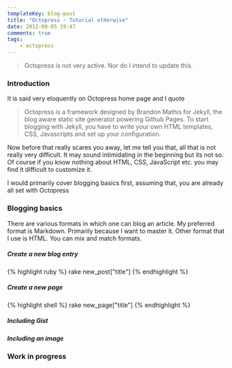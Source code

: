 ```yaml
---
templateKey: blog-post
title: "Octopress - Tutorial otherwise"
date: 2012-09-05 19:47
comments: true
tags: 
    - octopress 
---
```


> Octopress is not very active. Nor do I intend to update this.

### Introduction
It is said very eloquently on Octopress home page and I quote

> Octopress is a framework designed by Brandon Mathis for Jekyll, the blog aware static site generator powering Github Pages. To start blogging with Jekyll, you have to write your own HTML templates, CSS, Javascripts and set up your configuration.

Now before that really scares you away, let me tell you that, all that is not really very difficult. It may sound intimidating in the beginning
but its not so. Of course if you know nothing about HTML, CSS, JavaScript etc. you may find it difficult to customize it.

I would primarily cover blogging basics first, assuming that, you are already all set with Octopress
### Blogging basics
There are various formats in which one can blog an article. My preferred format is Markdown. Primarily
because I want to master it. Other format that I use is HTML. You can mix and match formats.

##### Create a new blog entry
{% highlight ruby %}
rake new_post["title"]
{% endhighlight %}
##### Create a new page
{% highlight shell %}
rake new_page["title"]
{% endhighlight %}

##### Including Gist

##### Including an image

### Work in progress

